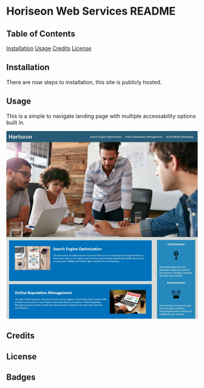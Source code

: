 # Horiseon Web Services README

## Table of Contents
[Installation](#installation)
[Usage](#usage)
[Credits](#credits)
[License](#license)

## Installation
There are now steps to installation, this site is publicly hosted.

## Usage
This is a simple to navigate landing page with multiple accessability options built in.

![Screenshot of Horiseon Web Services Landing page](/Develop/assets/images/screen.JPG)

## Credits

## License

## Badges
